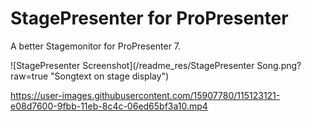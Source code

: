 # StagePresenter for ProPresenter

A better Stagemonitor for ProPresenter 7.

![StagePresenter Screenshot](/readme_res/StagePresenter Song.png?raw=true "Songtext on stage display")

https://user-images.githubusercontent.com/15907780/115123121-e08d7600-9fbb-11eb-8c4c-06ed65bf3a10.mp4
